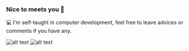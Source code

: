 ### Nice to meets you 👋

💻 I'm self-taught in computer development, feel free to leave advices or comments if you have any.

 ![alt text](https://github-readme-stats.vercel.app/api?username=ClementG91)
 ![alt text](https://github-readme-stats.vercel.app/api/top-langs/?username=ClementG91&layout=compact)


<!--
**ClementG91/ClementG91** is a ✨ _special_ ✨ repository because its `README.md` (this file) appears on your GitHub profile.

Here are some ideas to get you started:

- 🔭 I’m currently working on ...
- 🌱 I’m currently learning ...
- 👯 I’m looking to collaborate on ...
- 🤔 I’m looking for help with ...
- 💬 Ask me about ...
- 📫 How to reach me: ...
- 😄 Pronouns: ...
- ⚡ Fun fact: ...
-->
